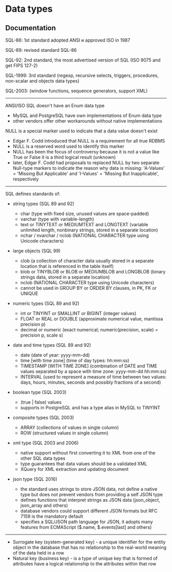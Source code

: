 Data types
=======

## Documentation

SQL-86: 1st standard adopted ANSI и approved ISO in 1987

SQL-89: revised standard SQL-86

SQL-92: 2nd standard, the most advertised version of SQL (ISO 9075 and get FIPS 127-2)

SQL-1999: 3rd standard (regexp, recursive selects, triggers, procedures, non-scalar and objects data types)

SQL-2003: (window functions, sequence generators, support XML)


---


ANSI/ISO SQL doesn't have an Enum data type
 - MySQL and PostgreSQL have own implementations of Enum data type
 - other vendors offer other workarounds without native implementations

NULL is a special marker used to indicate that a data value doesn't exist
 - Edgar F. Codd introduced that NULL is a requirement for all true RDBMS
 - NULL is a reserved word used to identify this marker
 - NULL has been the focus of controversy because it is not a value like True or False it is a third logical result (unknown)
 - later, Edgar F. Codd had proposals to replaced NULL by two separate Null-type markers to indicate the reason why data is missing: 'A-Values' = 'Missing But Applicable' and  'I-Values' = 'Missing But Inapplicable', respectively


---


SQL defines standards of:
 - string types (SQL 89  and 92)
     - char (type with fixed size, unused values are space-padded)
     - varchar (type with variable-length)
     - text or TINYTEXT or MEDIUMTEXT and LONGTEXT (variable unlimited length, nonbinary strings, stored in a separate location)
     - nchar / nvarchar / nclob (NATIONAL CHARACTER type using Unicode characters)

 - large objects (SQL 99)
     - clob (a collection of character data usually stored in a separate location that is referenced in the table itself)
     - blob or TINYBLOB or BLOB or MEDIUMBLOB and LONGBLOB (binary strings data, stored in a separate location)
     - nclob (NATIONAL CHARACTER type using Unicode characters)
     - cannot be used in GROUP BY or ORDER BY clauses, in PK, FK or UNIQUE

 - numeric types (SQL 89 and 92)
     - int or TINYINT or SMALLINT or BIGINT (integer values)
     - FLOAT or REAL or DOUBLE (approximate numerical value, mantissa precision p)
     - decimal or numeric (exact numerical; numeric(precision, scale) = precision p, scale s)

 - date and time types (SQL 89 and 92)
     - date (date of year: yyyy-mm-dd)
     - time [with time zone] (time of day types: hh:mm:ss)
     - TIMESTAMP [WITH TIME ZONE] (combination of DATE and TIME values separated by a space with time zone: yyyy-mm-dd hh:mm:ss)
     - INTERVAL (used to represent a measure of time between two values: days, hours, minutes, seconds and possibly fractions of a second)

 - boolean type (SQL 2003)
     - (true | false) values
     - supports in PostgreSQL and has a type alias in MySQL to TINYINT

 - composite types (SQL 2003)
     - ARRAY (collections of values in single column)
     - ROW (structured values in single column)

 - xml type (SQL 2003 and 2006)
     - native support without first converting it to XML from one of the other SQL data types
     - type guarantees that data values should be a validated XML
     - XQuery for XML extraction and updating document

 - json type (SQL 2016)
     - the standard uses strings to store JSON data, not define a native type but does not prevent vendors from providing a self JSON type
     - defines functions that interpret strings as JSON data (json_object, json_array and others)
     - database vendors could support different JSON formats but RFC 7159 is the mandatory default
     - specifies a SQL/JSON path language for JSON, it adopts many features from ECMAScript ($.name, $.events[last] and others)


---


 - Surrogate key (system-generated key) - a unique identifier for the entity object in the database that has no relationship to the real-world meaning of the data held in a row
 - Natural key (business key) - is a type of unique key that is formed of attributes have a logical relationship to the attributes within that row

